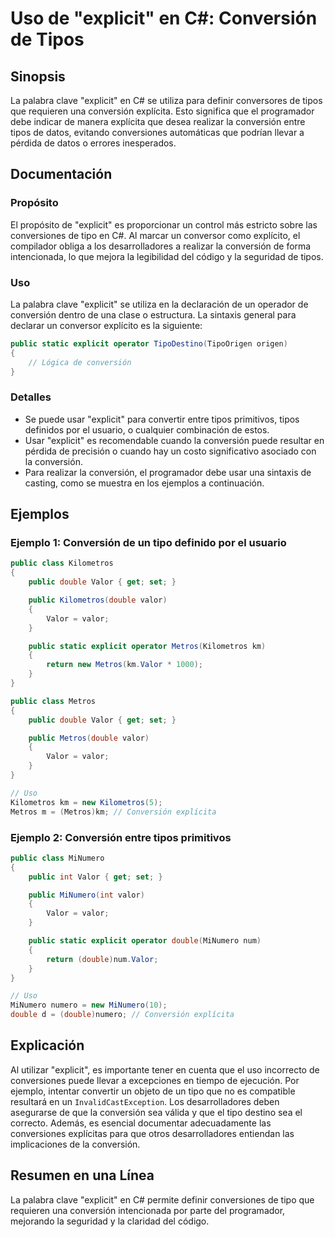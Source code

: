 <!--
Meta Description: # Uso de "explicit" en C#: Conversión de Tipos ## Sinopsis La palabra clave "explicit" en C# se utiliza para definir conversores de tipos que requiere...
Meta Keywords: conversión, valor, public, explicit, que
-->

# Uso de "explicit" en C#: Conversión de Tipos

## Sinopsis
La palabra clave "explicit" en C# se utiliza para definir conversores de tipos que requieren una conversión explícita. Esto significa que el programador debe indicar de manera explícita que desea realizar la conversión entre tipos de datos, evitando conversiones automáticas que podrían llevar a pérdida de datos o errores inesperados.

## Documentación
### Propósito
El propósito de "explicit" es proporcionar un control más estricto sobre las conversiones de tipo en C#. Al marcar un conversor como explícito, el compilador obliga a los desarrolladores a realizar la conversión de forma intencionada, lo que mejora la legibilidad del código y la seguridad de tipos.

### Uso
La palabra clave "explicit" se utiliza en la declaración de un operador de conversión dentro de una clase o estructura. La sintaxis general para declarar un conversor explícito es la siguiente:

```csharp
public static explicit operator TipoDestino(TipoOrigen origen)
{
    // Lógica de conversión
}
```

### Detalles
- Se puede usar "explicit" para convertir entre tipos primitivos, tipos definidos por el usuario, o cualquier combinación de estos.
- Usar "explicit" es recomendable cuando la conversión puede resultar en pérdida de precisión o cuando hay un costo significativo asociado con la conversión.
- Para realizar la conversión, el programador debe usar una sintaxis de casting, como se muestra en los ejemplos a continuación.

## Ejemplos
### Ejemplo 1: Conversión de un tipo definido por el usuario

```csharp
public class Kilometros
{
    public double Valor { get; set; }

    public Kilometros(double valor)
    {
        Valor = valor;
    }

    public static explicit operator Metros(Kilometros km)
    {
        return new Metros(km.Valor * 1000);
    }
}

public class Metros
{
    public double Valor { get; set; }

    public Metros(double valor)
    {
        Valor = valor;
    }
}

// Uso
Kilometros km = new Kilometros(5);
Metros m = (Metros)km; // Conversión explícita
```

### Ejemplo 2: Conversión entre tipos primitivos

```csharp
public class MiNumero
{
    public int Valor { get; set; }

    public MiNumero(int valor)
    {
        Valor = valor;
    }

    public static explicit operator double(MiNumero num)
    {
        return (double)num.Valor;
    }
}

// Uso
MiNumero numero = new MiNumero(10);
double d = (double)numero; // Conversión explícita
```

## Explicación
Al utilizar "explicit", es importante tener en cuenta que el uso incorrecto de conversiones puede llevar a excepciones en tiempo de ejecución. Por ejemplo, intentar convertir un objeto de un tipo que no es compatible resultará en un `InvalidCastException`. Los desarrolladores deben asegurarse de que la conversión sea válida y que el tipo destino sea el correcto. Además, es esencial documentar adecuadamente las conversiones explícitas para que otros desarrolladores entiendan las implicaciones de la conversión.

## Resumen en una Línea
La palabra clave "explicit" en C# permite definir conversiones de tipo que requieren una conversión intencionada por parte del programador, mejorando la seguridad y la claridad del código.